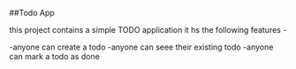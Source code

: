 ##Todo App

this project contains a simple TODO application
it hs the following features -

-anyone can create a todo
-anyone can seee their existing todo
-anyone can mark a todo as done
